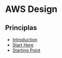 # AWS Design

## Principlas

* [Introduction](https://awsdocs.s3.amazonaws.com/gettingstarted/latest/awsgsg-intro.pdf)
* [Start Here](https://aws.amazon.com/architecture/well-architected/)
* [Starting Point](https://d1.awsstatic.com/whitepapers/architecture/AWS_Well-Architected_Framework.pdf)
